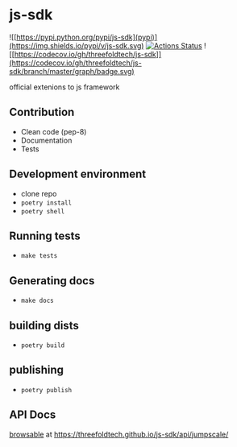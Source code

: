 # js-sdk

![[https://pypi.python.org/pypi/js-sdk](pypi)](https://img.shields.io/pypi/v/js-sdk.svg)
[![Actions Status](https://github.com/threefoldtech/js-sdk/workflows/js-sdk/badge.svg?query=branch%3Adevelopment)](https://github.com/threefoldtech/js-sdk/actions?query=branch%3Adevelopment)
![[https://codecov.io/gh/threefoldtech/js-sdk]](https://codecov.io/gh/threefoldtech/js-sdk/branch/master/graph/badge.svg)

official extenions to js framework

## Contribution

- Clean code (pep-8)
- Documentation
- Tests

## Development environment

- clone repo
- `poetry install`
- `poetry shell`

## Running tests

- `make tests`

## Generating docs

- `make docs`


## building dists

- `poetry build`

## publishing

- `poetry publish`

## API Docs

[browsable](https://threefoldtech.github.io/js-sdk/api/jumpscale/) at https://threefoldtech.github.io/js-sdk/api/jumpscale/
